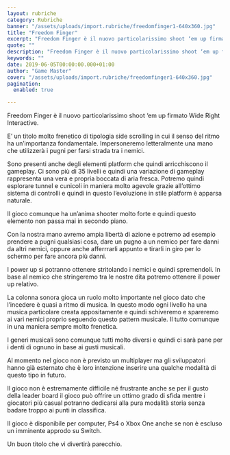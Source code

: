 ```yaml
---
layout: rubriche
category: Rubriche
banner: "/assets/uploads/import.rubriche/freedomfinger1-640x360.jpg"
title: "Freedom Finger"
excerpt: "Freedom Finger è il nuovo particolarissimo shoot ‘em up firmato Wide Right Interactive. E’ un titolo molto frenetico di tipologia side scrolling in cui il senso del ritmo ha un’importanza fondamentale. Impersoneremo letteralmente una mano che utilizzerà i pugni per farsi strada tra i nemici. Sono presenti anche degli elementi platform che quindi arricchiscono il [&hellip"
quote: ""
description: "Freedom Finger è il nuovo particolarissimo shoot ‘em up firmato Wide Right Interactive. E’ un titolo molto frenetico di tipologia side scrolling in cui il senso del ritmo ha un’importanza fondamentale. Impersoneremo letteralmente una mano che utilizzerà i pugni per farsi strada tra i nemici. Sono presenti anche degli elementi platform che quindi arricchiscono il [&hellip"
keywords: ""
date: 2019-06-05T00:00:00.000+01:00
author: "Game Master"
cover: "/assets/uploads/import.rubriche/freedomfinger1-640x360.jpg"
pagination:
  enabled: true

---
```


Freedom Finger è il nuovo particolarissimo shoot ‘em up firmato Wide Right Interactive.

E’ un titolo molto frenetico di tipologia side scrolling in cui il senso del ritmo ha un’importanza fondamentale. Impersoneremo letteralmente una mano che utilizzerà i pugni per farsi strada tra i nemici.

Sono presenti anche degli elementi platform che quindi arricchiscono il gameplay. Ci sono più di 35 livelli e quindi una variazione di gameplay rappresenta una vera e propria boccata di aria fresca. Potremo quindi esplorare tunnel e cunicoli in maniera molto agevole grazie all’ottimo sistema di controlli e quindi in questo l’evoluzione in stile platform è apparsa naturale.

Il gioco comunque ha un’anima shooter molto forte e quindi questo elemento non passa mai in secondo piano.

Con la nostra mano avremo ampia libertà di azione e potremo ad esempio prendere a pugni qualsiasi cosa, dare un pugno a un nemico per fare danni da altri nemici, oppure anche afferrrarli appunto e tirarli in giro per lo schermo per fare ancora più danni.

I power up si potranno ottenere stritolando i nemici e quindi spremendoli. In base al nemico che stringeremo tra le nostre dita potremo ottenere il power up relativo.

La colonna sonora gioca un ruolo molto importante nel gioco dato che l’incedere è quasi a ritmo di musica. In questo modo ogni livello ha una musica particolare creata appositamente e quindi schiveremo e spareremo ai vari nemici proprio seguendo questo pattern musicale. Il tutto comunque in una maniera sempre molto frenetica.

I generi musicali sono comunque tutti molto diversi e quindi ci sarà pane per i denti di ognuno in base ai gusti musicali.

Al momento nel gioco non è previsto un multiplayer ma gli sviluppatori hanno già esternato che è loro intenzione inserire una qualche modalità di questo tipo in futuro.

Il gioco non è estremamente difficile né frustrante anche se per il gusto della leader board il gioco può offrire un ottimo grado di sfida mentre i giocatori più casual potranno dedicarsi alla pura modalità storia senza badare troppo ai punti in classifica.

Il gioco è disponibile per computer, Ps4 o Xbox One anche se non è escluso un imminente approdo su Switch.

Un buon titolo che vi divertirà parecchio.